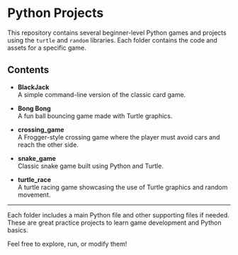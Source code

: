 # Python Projects

This repository contains several beginner-level Python games and projects using the `turtle` and `random` libraries. Each folder contains the code and assets for a specific game.

## Contents

- **BlackJack**  
  A simple command-line version of the classic card game.

- **Bong Bong**  
  A fun ball bouncing game made with Turtle graphics.

- **crossing_game**  
  A Frogger-style crossing game where the player must avoid cars and reach the other side.

- **snake_game**  
  Classic snake game built using Python and Turtle.

- **turtle_race**  
  A turtle racing game showcasing the use of Turtle graphics and random movement.

---

Each folder includes a main Python file and other supporting files if needed. These are great practice projects to learn game development and Python basics.

Feel free to explore, run, or modify them!
